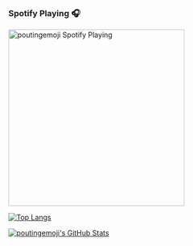 ### Spotify Playing 🎧
[<img src="https://now-playing-poutingemoji.vercel.app/api/spotify-playing" alt="poutingemoji Spotify Playing" width="350" />](https://open.spotify.com/user/d4ewpxpss74o7pkujpo0z8lha)

[![Top Langs](https://github-readme-stats.vercel.app/api/top-langs/?username=poutingemoji&theme=vue&show_icons=true&hide_border=true&layout=compact)](https://github.com/anuraghazra/github-readme-stats)

[![poutingemoji's GitHub Stats](https://github-readme-stats.vercel.app/api?username=poutingemoji&theme=vue&show_icons=true&hide_border=true)](https://github.com/anuraghazra/github-readme-stats)
